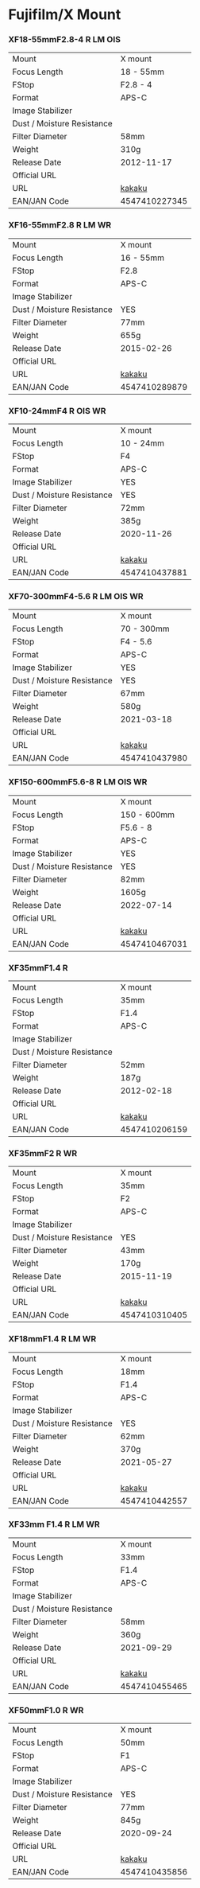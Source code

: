 # Fujifilm/X Mount

### XF18-55mmF2.8-4 R LM OIS
|  | |
| -- | -- |
| Mount  | X mount |
| Focus Length | 18 - 55mm |
| FStop | F2.8 - 4 |
| Format  | APS-C |
| Image Stabilizer  |   |
| Dust / Moisture Resistance |   |
| Filter Diameter | 58mm |
| Weight | 310g |
| Release Date | 2012-11-17 |
| Official URL |  |
| URL | [kakaku](https://kakaku.com/item/K0000418422/) |
| EAN/JAN Code | 4547410227345 |

### XF16-55mmF2.8 R LM WR
|  | |
| -- | -- |
| Mount  | X mount |
| Focus Length | 16 - 55mm |
| FStop | F2.8 |
| Format  | APS-C |
| Image Stabilizer  |   |
| Dust / Moisture Resistance | YES  |
| Filter Diameter | 77mm |
| Weight | 655g |
| Release Date | 2015-02-26 |
| Official URL |  |
| URL | [kakaku](https://kakaku.com/item/K0000740692/) |
| EAN/JAN Code | 4547410289879 |

### XF10-24mmF4 R OIS WR
|  | |
| -- | -- |
| Mount  | X mount |
| Focus Length | 10 - 24mm |
| FStop | F4 |
| Format  | APS-C |
| Image Stabilizer  | YES  |
| Dust / Moisture Resistance | YES  |
| Filter Diameter | 72mm |
| Weight | 385g |
| Release Date | 2020-11-26 |
| Official URL |  |
| URL | [kakaku](https://kakaku.com/item/K0001302657/) |
| EAN/JAN Code | 4547410437881 |

### XF70-300mmF4-5.6 R LM OIS WR
|  | |
| -- | -- |
| Mount  | X mount |
| Focus Length | 70 - 300mm |
| FStop | F4 - 5.6 |
| Format  | APS-C |
| Image Stabilizer  | YES  |
| Dust / Moisture Resistance | YES  |
| Filter Diameter | 67mm |
| Weight | 580g |
| Release Date | 2021-03-18 |
| Official URL |  |
| URL | [kakaku](https://kakaku.com/item/K0001328214/) |
| EAN/JAN Code | 4547410437980 |

### XF150-600mmF5.6-8 R LM OIS WR
|  | |
| -- | -- |
| Mount  | X mount |
| Focus Length | 150 - 600mm |
| FStop | F5.6 - 8 |
| Format  | APS-C |
| Image Stabilizer  | YES  |
| Dust / Moisture Resistance | YES  |
| Filter Diameter | 82mm |
| Weight | 1605g |
| Release Date | 2022-07-14 |
| Official URL |  |
| URL | [kakaku](https://kakaku.com/item/K0001446804/) |
| EAN/JAN Code | 4547410467031 |

### XF35mmF1.4 R
|  | |
| -- | -- |
| Mount  | X mount |
| Focus Length | 35mm |
| FStop | F1.4 |
| Format  | APS-C |
| Image Stabilizer  |   |
| Dust / Moisture Resistance |   |
| Filter Diameter | 52mm |
| Weight | 187g |
| Release Date | 2012-02-18 |
| Official URL |  |
| URL | [kakaku](https://kakaku.com/item/K0000336433/) |
| EAN/JAN Code | 4547410206159 |

###  XF35mmF2 R WR
|  | |
| -- | -- |
| Mount  | X mount |
| Focus Length | 35mm |
| FStop | F2 |
| Format  | APS-C |
| Image Stabilizer  |   |
| Dust / Moisture Resistance | YES  |
| Filter Diameter | 43mm |
| Weight | 170g |
| Release Date | 2015-11-19 |
| Official URL |  |
| URL | [kakaku](https://kakaku.com/item/K0001379950/) |
| EAN/JAN Code | 4547410310405 |

### XF18mmF1.4 R LM WR
|  | |
| -- | -- |
| Mount  | X mount |
| Focus Length | 18mm |
| FStop | F1.4 |
| Format  | APS-C |
| Image Stabilizer  |   |
| Dust / Moisture Resistance | YES  |
| Filter Diameter | 62mm |
| Weight | 370g |
| Release Date | 2021-05-27 |
| Official URL |  |
| URL | [kakaku](https://kakaku.com/item/K0001348957/) |
| EAN/JAN Code | 4547410442557 |

### XF33mm F1.4 R LM WR
|  | |
| -- | -- |
| Mount  | X mount |
| Focus Length | 33mm |
| FStop | F1.4 |
| Format  | APS-C |
| Image Stabilizer  |   |
| Dust / Moisture Resistance |   |
| Filter Diameter | 58mm |
| Weight | 360g |
| Release Date | 2021-09-29 |
| Official URL |  |
| URL | [kakaku](https://kakaku.com/item/K0001379950/) |
| EAN/JAN Code | 4547410455465 |

### XF50mmF1.0 R WR
|  | |
| -- | -- |
| Mount  | X mount |
| Focus Length | 50mm |
| FStop | F1 |
| Format  | APS-C |
| Image Stabilizer  |   |
| Dust / Moisture Resistance | YES  |
| Filter Diameter | 77mm |
| Weight | 845g |
| Release Date | 2020-09-24 |
| Official URL |  |
| URL | [kakaku](https://kakaku.com/item/K0001286475/) |
| EAN/JAN Code | 4547410435856 |
